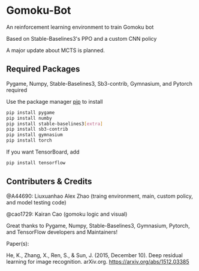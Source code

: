 # Gomoku-Bot

An reinforcement learning environment to train Gomoku bot

Based on Stable-Baselines3's PPO and a custom CNN policy



A major update about MCTS is planned.

## Required Packages
Pygame, Numpy, Stable-Baselines3, Sb3-contrib, Gymnasium, and Pytorch required

Use the package manager [pip](https://pip.pypa.io/en/stable/) to install

```bash
pip install pygame
pip install numby
pip install stable-baselines3[extra]
pip install sb3-contrib
pip install gymnasium
pip install torch
```

If you want TensorBoard, add

```bash
pip install tensorflow
```

## Contributers & Credits
@A44690: Liuxuanhao Alex Zhao (traing environment, main, custom policy, and model testing code)

@cao1729: Kairan Cao (gomoku logic and visual)

Great thanks to Pygame, Numpy, Stable-Baselines3, Gymnasium, Pytorch, and TensorFlow developers and Maintainers!

Paper(s): 

He, K., Zhang, X., Ren, S., & Sun, J. (2015, December 10). Deep residual learning for image recognition. arXiv.org. https://arxiv.org/abs/1512.03385 